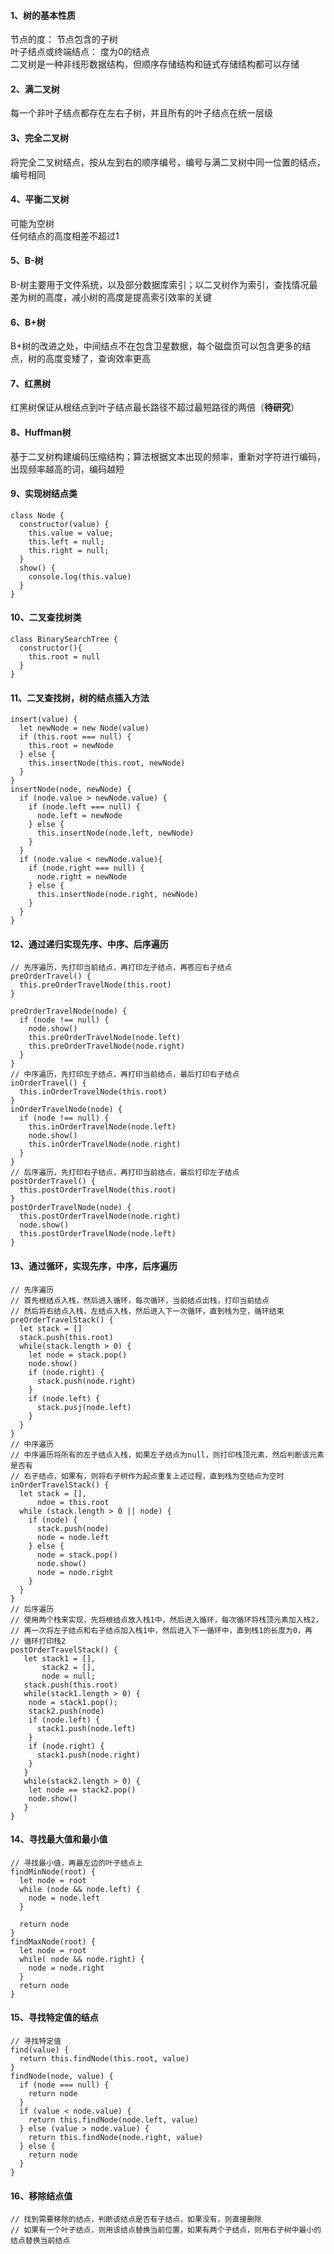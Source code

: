 #### 1、树的基本性质
节点的度： 节点包含的子树<br>
叶子结点或终端结点： 度为0的结点<br>
二叉树是一种非线形数据结构，但顺序存储结构和链式存储结构都可以存储<br>
#### 2、满二叉树
每一个非叶子结点都存在左右子树，并且所有的叶子结点在统一层级<br>
#### 3、完全二叉树
将完全二叉树结点，按从左到右的顺序编号，编号与满二叉树中同一位置的结点，编号相同<br>
#### 4、平衡二叉树
可能为空树<br>
任何结点的高度相差不超过1<br>
#### 5、B-树
B-树主要用于文件系统，以及部分数据库索引；以二叉树作为索引，查找情况最差为树的高度，减小树的高度是提高索引效率的关键<br>
#### 6、B+树
B+树的改进之处，中间结点不在包含卫星数据，每个磁盘页可以包含更多的结点，树的高度变矮了，查询效率更高<br>
#### 7、红黑树
红黑树保证从根结点到叶子结点最长路径不超过最短路径的两倍（<strong>待研究</strong>）
#### 8、Huffman树
基于二叉树构建编码压缩结构；算法根据文本出现的频率，重新对字符进行编码，出现频率越高的词，编码越短<br>
#### 9、实现树结点类
    class Node {
      constructor(value) {
        this.value = value;
        this.left = null;
        this.right = null;
      }
      show() {
        console.log(this.value)
      }
    }
#### 10、二叉查找树类
    class BinarySearchTree {
      constructor(){
        this.root = null
      }
    }
#### 11、二叉查找树，树的结点插入方法
    insert(value) {
      let newNode = new Node(value)
      if (this.root === null) {
        this.root = newNode
      } else {
        this.insertNode(this.root, newNode)
      }
    }
    insertNode(node, newNode) {
      if (node.value > newNode.value) {
        if (node.left === null) {
          node.left = newNode
        } else {
          this.insertNode(node.left, newNode)
        }
      }
      if (node.value < newNode.value){
        if (node.right === null) {
          node.right = newNode
        } else {
          this.insertNode(node.right, newNode)
        }
      }
    }
#### 12、通过递归实现先序、中序、后序遍历
    // 先序遍历，先打印当前结点，再打印左子结点，再答应右子结点
    preOrderTravel() {
      this.preOrderTravelNode(this.root)
    }
    
    preOrderTravelNode(node) {
      if (node !== null) {
        node.show()
        this.preOrderTravelNode(node.left)
        this.preOrderTravelNode(node.right)
      }
    }
    // 中序遍历，先打印左子结点，再打印当前结点，最后打印右子结点
    inOrderTravel() {
      this.inOrderTravelNode(this.root)
    }
    inOrderTravelNode(node) {
      if (node !== null) {
        this.inOrderTravelNode(node.left)
        node.show()
        this.inOrderTravelNode(node.right)
      }
    }
    // 后序遍历，先打印右子结点，再打印当前结点，最后打印左子结点
    postOrderTravel() {
      this.postOrderTravelNode(this.root)
    }
    postOrderTravelNode(node) {
      this.postOrderTravelNode(node.right)
      node.show()
      this.postOrderTravelNode(node.left)
    }
#### 13、通过循环，实现先序，中序，后序遍历
    // 先序遍历
    // 首先根结点入栈，然后进入循环，每次循环，当前结点出栈，打印当前结点
    // 然后将右结点入栈，左结点入栈，然后进入下一次循环，直到栈为空，循环结束
    preOrderTravelStack() {
      let stack = []
      stack.push(this.root)
      while(stack.length > 0) {
        let node = stack.pop()
        node.show()
        if (node.right) {
          stack.push(node.right)
        }
        if (node.left) {
          stack.pusj(node.left)
        }
      }
    }
    // 中序遍历
    // 中序遍历将所有的左子结点入栈，如果左子结点为null，则打印栈顶元素，然后判断该元素是否有
    // 右子结点，如果有，则将右子树作为起点重复上述过程，直到栈为空结点为空时
    inOrderTravelStack() {
      let stack = [],
          ndoe = this.root
      while (stack.length > 0 || node) {
        if (node) {
          stack.push(node)
          node = node.left
        } else {
          node = stack.pop()
          node.show()
          node = node.right
        }
      }
    }
    // 后序遍历
    // 使用两个栈来实现，先将根结点放入栈1中，然后进入循环，每次循环将栈顶元素加入栈2，
    // 再一次将左子结点和右子结点加入栈1中，然后进入下一循环中，直到栈1的长度为0，再
    // 循环打印栈2
    postOrderTravelStack() {
       let stack1 = [],
           stack2 = [],
           node = null;
       stack.push(this.root)
       while(stack1.length > 0) {
        node = stack1.pop();
        stack2.push(node)
        if (node.left) {
          stack1.push(node.left)
        }
        if (node.right) {
          stack1.push(node.right)
        }
       }
       while(stack2.length > 0) {
        let node == stack2.pop()
        node.show()
       }
    }
#### 14、寻找最大值和最小值
    // 寻找最小值，再最左边的叶子结点上
    findMinNode(root) {
      let node = root
      while (node && node.left) {
        node = node.left
      }
      
      return node
    }
    findMaxNode(root) {
      let node = root
      while( node && node.right) {
        node = node.right
      }
      return node
    }
#### 15、寻找特定值的结点
    // 寻找特定值
    find(value) {
      return this.findNode(this.root, value)
    }
    findNode(node, value) {
      if (node === null) {
        return node
      }
      if (value < node.value) {
        return this.findNode(node.left, value)
      } else (value > node.value) {
        return this.findNode(node.right, value)
      } else {
        return node
      }
    }
#### 16、移除结点值
    // 找到需要移除的结点，判断该结点是否有子结点，如果没有，则直接删除
    // 如果有一个叶子结点，则用该结点替换当前位置，如果有两个子结点，则用右子树中最小的结点替换当前结点
    
